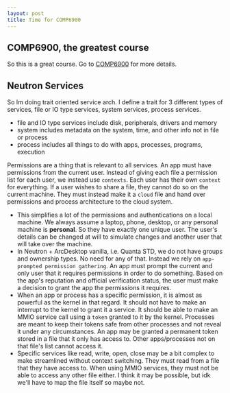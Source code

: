 ```yaml
---
layout: post
title: Time for COMP6900
---
```


## COMP6900, the greatest course

So this is a great course. Go to [COMP6900](https://comp6900.github.io) for more details.

## Neutron Services

So Im doing trait oriented service arch. I define a trait for 3 different types of services, file or IO type services, system services, process services.

- file and IO type services include disk, peripherals, drivers and memory
- system includes metadata on the system, time, and other info not in file or process
- process includes all things to do with apps, processes, programs, execution

Permissions are a thing that is relevant to all services. An app must have permissions from the current user.
Instead of giving each file a permission list for each user, we instead use `contexts`. Each user has their own `context` for everything. If a user wishes to share a file, they cannot do so on the current machine.
They must instead make it a `cloud` file and hand over permissions and process architecture to the cloud system.

- This simplifies a lot of the permissions and authentications on a local machine. We always assume a laptop, phone, desktop, or any personal machine is **personal**. So they have exactly one unique user. The user's details can be changed at will to simulate changes and another user that will take over the machine.
- In Neutron + ArcDesktop vanilla, i.e. Quanta STD, we do not have groups and ownership types. No need for any of that. Instead we rely on `app-prompted permission gathering`. An app must prompt the current and only user that it requires permissions in order to do something. Based on the app's reputation and official verification status, the user must make a decision to grant the app the permissions it requires.
- When an app or process has a specific permission, it is almost as powerful as the kernel in that regard. It should not have to make an interrupt to the kernel to grant it a service. It should be able to make an MMIO service call using a `token` granted to it by the kernel. Processes are meant to keep their tokens safe from other processes and not reveal it under any circumstances. An app may be granted a permanent token stored in a file that it only has access to. Other apps/processes not on that file's list cannot access it.
- Specific services like read, write, open, close may be a bit complex to make streamlined without context switching. They must read from a file that they have access to. When using MMIO services, they must not be able to access any other file either. I think it may be possible, but idk we'll have to map the file itself so maybe not.

